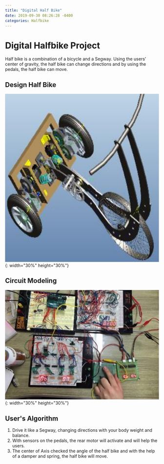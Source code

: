 ```yaml
---
title: "Digital Half Bike"
date: 2019-09-30 08:26:28 -0400
categories: Halfbike
---
```

# Digital Halfbike Project
Half bike is a combination of a bicycle and a Segway. Using the users’ center of gravity, the half bike can change directions and by using the pedals, the half bike can move.

## Design Half Bike
![title](/photos/Halfbike.png){: width="30%" height="30%"}

## Circuit Modeling
![title](/photos/Halfbike_digital.png){: width="30%" height="30%"}

## User's Algorithm
1) Drive it like a Segway, changing directions with your body weight and balance.
2) With sensors on the pedals, the rear motor will activate and will help the users.
3) The center of Axis checked the angle of the half bike and with the help of a damper and spring, the half bike will move.
